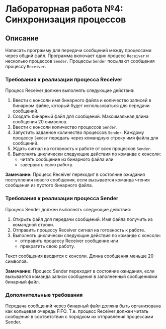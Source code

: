 # Лабораторная работа №4: Синхронизация процессов

## Описание

Написать программу для передачи сообщений между процессами через общий файл. Программа включает один процесс `Receiver` и несколько процессов `Sender`. Процессы `Sender` посылают сообщения процессу `Receiver`.

### Требования к реализации процесса Receiver

Процесс Receiver должен выполнять следующие действия:

1. Ввести с консоли имя бинарного файла и количество записей в бинарном файле, который будет использоваться для передачи сообщений.
2. Создать бинарный файл для сообщений. Максимальная длина сообщения 20 символов.
3. Ввести с консоли количество процессов `Sender`.
4. Запустить заданное количество процессов `Sender`. Каждому процессу `Sender` передать через командную строку имя файла для сообщений.
5. Ждать сигнал на готовность к работе от всех процессов `Sender`.
6. Выполнять циклически следующие действия по команде с консоли:
    - читать сообщение из бинарного файла или
    - завершить свою работу.

**Замечание:** Процесс Receiver переходит в состояние ожидания поступления нового сообщения, если вызывается команда чтения сообщения из пустого бинарного файла.

### Требования к реализации процесса Sender

Процесс Sender должен выполнять следующие действия:

1. Открыть файл для передачи сообщений. Имя файла получить из командной строки.
2. Отправить процессу Receiver сигнал на готовность к работе.
3. Выполнять циклически следующие действия по команде с консоли:
    - отправить процессу Receiver сообщение или
    - прекратить свою работу.

Текст сообщения вводится с консоли. Длина сообщения меньше 20 символов.

**Замечание:** Процесс Sender переходит в состояние ожидания, если вызывается команда записи сообщения в заполненный сообщениями бинарный файл.

### Дополнительные требования

Передача сообщений через бинарный файл должна быть организована как кольцевая очередь FIFO. Т.е. процесс Receiver должен читать сообщения в соответствии с порядком их отправления процессами Sender.